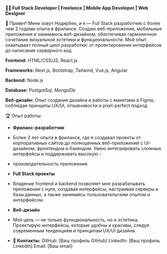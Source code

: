**👨‍💻 Full Stack Developer | Freelance | Mobile App Developer | Web Designer**

🌟 Привет!
Меня зовут Нодирбек, и я — Full Stack разработчик с более чем 2 годами опыта в фрилансе. Создаю веб-приложения, мобильные приложения и занимаюсь веб-дизайном, обеспечивая гармоничное сочетание визуальной эстетики и функциональности. Мой опыт охватывает полный цикл разработки: от проектирования интерфейсов до написания серверного код

**Frontend:** HTML/CSS/JS, React.js

**Frameworks:** Next.js, Bootstrap, Tailwind, Vue.js, Angular

**Backend:** Node.js

**Database:** PostgreSql, MongoDb

**Веб-дизайн:**
Опыт создания дизайна и работы с макетами в Figma, соблюдая принципы UX/UI, отзывчивости и pixel-perfect подход.

🏆 Опыт работы:
- **Фриланс-разработчик**
- Более 2 лет опыта в фрилансе, где я создавал проекты от корпоративных сайтов до полноценных веб-приложений с UI-дизайном, фронтендом и бэкендом. Умею интегрировать сложные интерфейсы и поддерживать высокую - 
- производительность приложения.

- **Full Stack проекты**
- Владение frontend и backend позволяет мне разрабатывать приложения с нуля, создавая интерфейсы, настраивая серверы и базы данных, а также занимаясь пользовательским опытом и интерфейсом.

- **Веб-дизайн**
- Моя цель — не только функциональность, но и эстетика. Проектирую интерфейсы, которые удобны и красивы, следуя современным тенденциям и принципам UX/UI дизайна.

- **💼 Контакты:**
  GitHub: [Ваш профиль GitHub]
  LinkedIn: [Ваш профиль LinkedIn]
  Email: [Ваш email]
